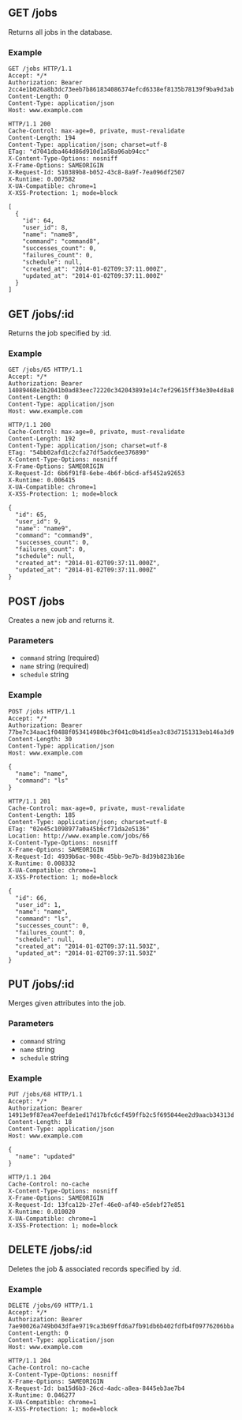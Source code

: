 ## GET /jobs
Returns all jobs in the database.

### Example
```
GET /jobs HTTP/1.1
Accept: */*
Authorization: Bearer 2cc4e1b026a8b3dc73eeb7b861834086374efcd6338ef8135b78139f9ba9d3ab
Content-Length: 0
Content-Type: application/json
Host: www.example.com
```

```
HTTP/1.1 200
Cache-Control: max-age=0, private, must-revalidate
Content-Length: 194
Content-Type: application/json; charset=utf-8
ETag: "d7041dba464d86d910d1a58a96ab94cc"
X-Content-Type-Options: nosniff
X-Frame-Options: SAMEORIGIN
X-Request-Id: 510389b8-b052-43c8-8a9f-7ea096df2507
X-Runtime: 0.007582
X-UA-Compatible: chrome=1
X-XSS-Protection: 1; mode=block

[
  {
    "id": 64,
    "user_id": 8,
    "name": "name8",
    "command": "command8",
    "successes_count": 0,
    "failures_count": 0,
    "schedule": null,
    "created_at": "2014-01-02T09:37:11.000Z",
    "updated_at": "2014-01-02T09:37:11.000Z"
  }
]
```

## GET /jobs/:id
Returns the job specified by :id.

### Example
```
GET /jobs/65 HTTP/1.1
Accept: */*
Authorization: Bearer 14089468e1b2041b0ad83eec72220c342043893e14c7ef29615ff34e30e4d8a8
Content-Length: 0
Content-Type: application/json
Host: www.example.com
```

```
HTTP/1.1 200
Cache-Control: max-age=0, private, must-revalidate
Content-Length: 192
Content-Type: application/json; charset=utf-8
ETag: "54bb02afd1c2cfa27df5adc6ee376890"
X-Content-Type-Options: nosniff
X-Frame-Options: SAMEORIGIN
X-Request-Id: 6b6f91f8-6ebe-4b6f-b6cd-af5452a92653
X-Runtime: 0.006415
X-UA-Compatible: chrome=1
X-XSS-Protection: 1; mode=block

{
  "id": 65,
  "user_id": 9,
  "name": "name9",
  "command": "command9",
  "successes_count": 0,
  "failures_count": 0,
  "schedule": null,
  "created_at": "2014-01-02T09:37:11.000Z",
  "updated_at": "2014-01-02T09:37:11.000Z"
}
```

## POST /jobs
Creates a new job and returns it.

### Parameters
* `command` string (required)
* `name` string (required)
* `schedule` string

### Example
```
POST /jobs HTTP/1.1
Accept: */*
Authorization: Bearer 77be7c34aac1f0488f053414980bc3f041c0b41d5ea3c83d7151313eb146a3d9
Content-Length: 30
Content-Type: application/json
Host: www.example.com

{
  "name": "name",
  "command": "ls"
}
```

```
HTTP/1.1 201
Cache-Control: max-age=0, private, must-revalidate
Content-Length: 185
Content-Type: application/json; charset=utf-8
ETag: "02e45c1098977a0a45b6cf71da2e5136"
Location: http://www.example.com/jobs/66
X-Content-Type-Options: nosniff
X-Frame-Options: SAMEORIGIN
X-Request-Id: 4939b6ac-908c-45bb-9e7b-8d39b823b16e
X-Runtime: 0.008332
X-UA-Compatible: chrome=1
X-XSS-Protection: 1; mode=block

{
  "id": 66,
  "user_id": 1,
  "name": "name",
  "command": "ls",
  "successes_count": 0,
  "failures_count": 0,
  "schedule": null,
  "created_at": "2014-01-02T09:37:11.503Z",
  "updated_at": "2014-01-02T09:37:11.503Z"
}
```

## PUT /jobs/:id
Merges given attributes into the job.

### Parameters
* `command` string
* `name` string
* `schedule` string

### Example
```
PUT /jobs/68 HTTP/1.1
Accept: */*
Authorization: Bearer 14913e9f87ea47eefde1ed17d17bfc6cf459ffb2c5f695044ee2d9aacb34313d
Content-Length: 18
Content-Type: application/json
Host: www.example.com

{
  "name": "updated"
}
```

```
HTTP/1.1 204
Cache-Control: no-cache
X-Content-Type-Options: nosniff
X-Frame-Options: SAMEORIGIN
X-Request-Id: 13fca12b-27ef-46e0-af40-e5debf27e851
X-Runtime: 0.010020
X-UA-Compatible: chrome=1
X-XSS-Protection: 1; mode=block
```

## DELETE /jobs/:id
Deletes the job & associated records specified by :id.

### Example
```
DELETE /jobs/69 HTTP/1.1
Accept: */*
Authorization: Bearer 7ae90026a749b043dfae9719ca3b69ffd6a7fb91db6b402fdfb4f09776206bba
Content-Length: 0
Content-Type: application/json
Host: www.example.com
```

```
HTTP/1.1 204
Cache-Control: no-cache
X-Content-Type-Options: nosniff
X-Frame-Options: SAMEORIGIN
X-Request-Id: ba15d6b3-26cd-4adc-a8ea-8445eb3ae7b4
X-Runtime: 0.046277
X-UA-Compatible: chrome=1
X-XSS-Protection: 1; mode=block
```
